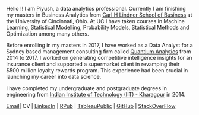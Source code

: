 

Hello !! I am Piyush, a data analytics professional. Currently I am finishing my masters in Business Analytics from [Carl H Lindner School of Business](http://business.uc.edu/) at the University  of Cincinnati, Ohio. At UC I have taken courses in Machine Learning, Statistical Modelling, Probability Models, Statistical Methods and Optimization among many others.

Before enrolling in my masters in 2017, I have worked as a Data Analyst for a Sydney based management consulting firm called [Quantium Analytics](https://www.quantium.com/) from 2014 to 2017. I worked on generating competitive intelligence insights for an insurance client and supported a supermarket client in revamping their $500 million loyalty rewards program. This experience had been crucial in launching my career into data science. 

I have completed my undergraduate and postgraduate degrees in engineering from [Indian Institute of Technology (IIT) - Kharagpur](http://www.iitkgp.ac.in/) in 2014. 

[Email](vermaph@mail.uc.edu)| CV | [LinkedIn](https://www.linkedin.com/in/vermaph/) | [RPub](https://rpubs.com/vermaph) | [TableauPublic](https://public.tableau.com/profile/piyush.verma#!/) | [GitHub](https://github.com/vermaph/Codes) | [StackOverFlow](https://stackoverflow.com/users/story/5750741)
